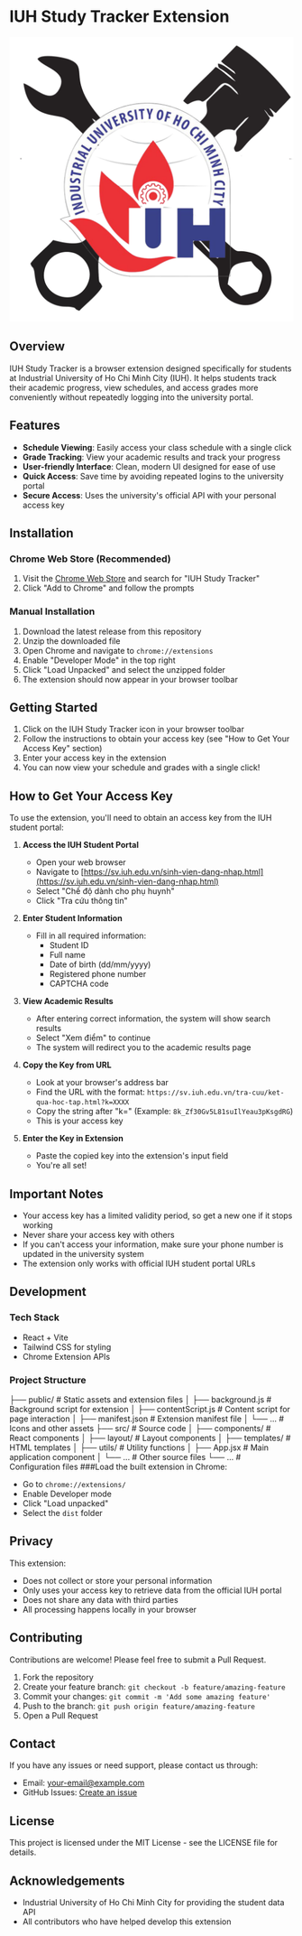# IUH Study Tracker Extension

![Logo](public/logo-extension.png)

## Overview

IUH Study Tracker is a browser extension designed specifically for students at Industrial University of Ho Chi Minh City (IUH). It helps students track their academic progress, view schedules, and access grades more conveniently without repeatedly logging into the university portal.

## Features

- **Schedule Viewing**: Easily access your class schedule with a single click
- **Grade Tracking**: View your academic results and track your progress
- **User-friendly Interface**: Clean, modern UI designed for ease of use
- **Quick Access**: Save time by avoiding repeated logins to the university portal
- **Secure Access**: Uses the university's official API with your personal access key

## Installation

### Chrome Web Store (Recommended)
1. Visit the [Chrome Web Store](https://chrome.google.com/webstore) and search for "IUH Study Tracker"
2. Click "Add to Chrome" and follow the prompts

### Manual Installation
1. Download the latest release from this repository
2. Unzip the downloaded file
3. Open Chrome and navigate to `chrome://extensions`
4. Enable "Developer Mode" in the top right
5. Click "Load Unpacked" and select the unzipped folder
6. The extension should now appear in your browser toolbar

## Getting Started

1. Click on the IUH Study Tracker icon in your browser toolbar
2. Follow the instructions to obtain your access key (see "How to Get Your Access Key" section)
3. Enter your access key in the extension
4. You can now view your schedule and grades with a single click!

## How to Get Your Access Key

To use the extension, you'll need to obtain an access key from the IUH student portal:

1. **Access the IUH Student Portal**
   - Open your web browser
   - Navigate to [https://sv.iuh.edu.vn/sinh-vien-dang-nhap.html](https://sv.iuh.edu.vn/sinh-vien-dang-nhap.html)
   - Select "Chế độ dành cho phụ huynh"
   - Click "Tra cứu thông tin"

2. **Enter Student Information**
   - Fill in all required information:
     - Student ID
     - Full name
     - Date of birth (dd/mm/yyyy)
     - Registered phone number
     - CAPTCHA code

3. **View Academic Results**
   - After entering correct information, the system will show search results
   - Select "Xem điểm" to continue
   - The system will redirect you to the academic results page

4. **Copy the Key from URL**
   - Look at your browser's address bar
   - Find the URL with the format: `https://sv.iuh.edu.vn/tra-cuu/ket-qua-hoc-tap.html?k=XXXX`
   - Copy the string after "k=" (Example: `8k_Zf30Gv5L81suIlYeau3pKsgdRG`)
   - This is your access key

5. **Enter the Key in Extension**
   - Paste the copied key into the extension's input field
   - You're all set!

## Important Notes

- Your access key has a limited validity period, so get a new one if it stops working
- Never share your access key with others
- If you can't access your information, make sure your phone number is updated in the university system
- The extension only works with official IUH student portal URLs

## Development

### Tech Stack
- React + Vite
- Tailwind CSS for styling
- Chrome Extension APIs

### Project Structure
├── public/ # Static assets and extension files 
│ 
├── background.js # Background script for extension 
│ 
├── contentScript.js # Content script for page interaction 
│ 
├── manifest.json # Extension manifest file 
│ 
└── ... # Icons and other assets 
├── src/ # Source code 
│ 
├── components/ # React components 
│ 
├── layout/ # Layout components 
│ 
├── templates/ # HTML templates 
│ 
├── utils/ # Utility functions 
│ 
├── App.jsx # Main application component 
│ 
└── ... # Other source files 
└── ... # Configuration files
###Load the built extension in Chrome:
- Go to `chrome://extensions/`
- Enable Developer mode
- Click "Load unpacked"
- Select the `dist` folder
## Privacy

This extension:
- Does not collect or store your personal information
- Only uses your access key to retrieve data from the official IUH portal
- Does not share any data with third parties
- All processing happens locally in your browser
## Contributing

Contributions are welcome! Please feel free to submit a Pull Request.

1. Fork the repository
2. Create your feature branch: `git checkout -b feature/amazing-feature`
3. Commit your changes: `git commit -m 'Add some amazing feature'`
4. Push to the branch: `git push origin feature/amazing-feature`
5. Open a Pull Request

## Contact

If you have any issues or need support, please contact us through:

- Email: your-email@example.com
- GitHub Issues: [Create an issue](https://github.com/your-username/IUH_Study_Tracker_Extension/issues)

## License

This project is licensed under the MIT License - see the LICENSE file for details.

## Acknowledgements

- Industrial University of Ho Chi Minh City for providing the student data API
- All contributors who have helped develop this extension
